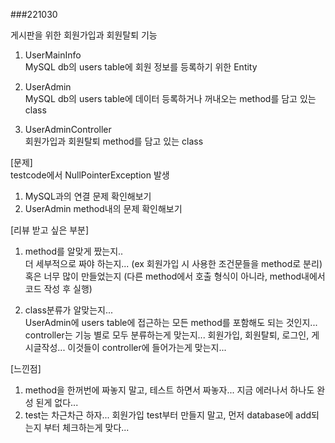 ###221030

게시판을 위한 회원가입과 회원탈퇴 기능

1. UserMainInfo  
  MySQL db의 users table에 회원 정보를 등록하기 위한 Entity

2. UserAdmin  
  MySQL db의 users table에 데이터 등록하거나 꺼내오는 method를 담고 있는 class
  
3. UserAdminController  
  회원가입과 회원탈퇴 method를 담고 있는 class
  
[문제]  
testcode에서 NullPointerException 발생
1. MySQL과의 연결 문제 확인해보기
2. UserAdmin method내의 문제 확인해보기

[리뷰 받고 싶은 부분]
1. method를 알맞게 짰는지..  
  더 세부적으로 짜야 하는지... (ex 회원가입 시 사용한 조건문들을 method로 분리)  
  혹은 너무 많이 만들었는지 (다른 method에서 호출 형식이 아니라, method내에서 코드 작성 후 실행)  

2. class분류가 알맞는지...  
  UserAdmin에 users table에 접근하는 모든 method를 포함해도 되는 것인지...  
  controller는 기능 별로 모두 분류하는게 맞는지... 회원가입, 회원탈퇴, 로그인, 게시글작성... 이것들이 controller에 들어가는게 맞는지...  

[느낀점]  
1. method을 한꺼번에 짜놓지 말고, 테스트 하면서 짜놓자... 지금 에러나서 하나도 완성 된게 없다...  
2. test는 차근차근 하자... 회원가입 test부터 만들지 말고, 먼저 database에 add되는지 부터 체크하는게 맞다...  
